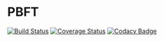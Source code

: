 PBFT
====
[![Build Status](https://travis-ci.org/luckydonald/PBFT-JAVA.svg?branch=master)](https://travis-ci.org/luckydonald/PBFT-JAVA) [![Coverage Status](https://coveralls.io/repos/github/luckydonald/PBFT-JAVA/badge.svg?branch=master)](https://coveralls.io/github/luckydonald/PBFT-JAVA?branch=master) [![Codacy Badge](https://api.codacy.com/project/badge/Grade/ee3937a213e447a79d36f5cc0597d046)](https://www.codacy.com/app/luckydonald/PBFT-JAVA?utm_source=github.com&amp;utm_medium=referral&amp;utm_content=KathrynJaneway/PBFT-JAVA&amp;utm_campaign=Badge_Grade) 